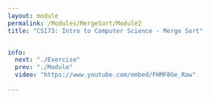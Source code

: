 ```yaml
---
layout: module
permalink: /Modules/MergeSort/Module2
title: "CS173: Intro to Computer Science - Merge Sort"


info:
  next: "./Exercise"
  prev: "./Module"
  video: "https://www.youtube.com/embed/FHMF8Ge_Raw"
  
---
```

